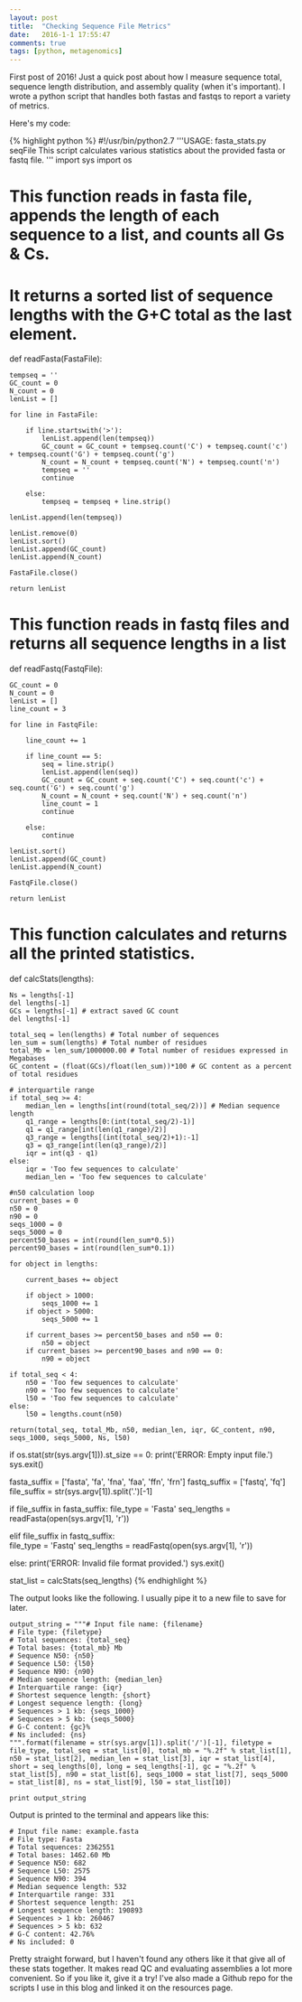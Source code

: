 ```yaml
---
layout: post
title:  "Checking Sequence File Metrics"
date:   2016-1-1 17:55:47
comments: true
tags: [python, metagenomics]
---
```


First post of 2016!  Just a quick post about how I measure sequence total, sequence length distribution, and assembly quality (when it's 
important).  I wrote a python script that handles both fastas and fastqs to report a variety of metrics.

Here's my code:


{% highlight python %}
#!/usr/bin/python2.7
'''USAGE: fasta_stats.py seqFile 
This script calculates various statistics about the provided fasta or fastq file.
'''
import sys
import os

# This function reads in fasta file, appends the length of each sequence to a list, and counts all Gs & Cs.
# It returns a sorted list of sequence lengths with the G+C total as the last element.
def readFasta(FastaFile):

	tempseq = ''
	GC_count = 0
	N_count = 0
	lenList = []

	for line in FastaFile: 

		if line.startswith('>'): 
			lenList.append(len(tempseq))
			GC_count = GC_count + tempseq.count('C') + tempseq.count('c') + tempseq.count('G') + tempseq.count('g')
			N_count = N_count + tempseq.count('N') + tempseq.count('n')
			tempseq = ''
			continue

		else:
			tempseq = tempseq + line.strip()

	lenList.append(len(tempseq))

	lenList.remove(0)
	lenList.sort()
	lenList.append(GC_count)
	lenList.append(N_count)

	FastaFile.close()

	return lenList


# This function reads in fastq files and returns all sequence lengths in a list
def readFastq(FastqFile):

	GC_count = 0
	N_count = 0
	lenList = []
	line_count = 3 

	for line in FastqFile: 
	
		line_count += 1
	
		if line_count == 5:
			seq = line.strip()
			lenList.append(len(seq))
			GC_count = GC_count + seq.count('C') + seq.count('c') + seq.count('G') + seq.count('g')
			N_count = N_count + seq.count('N') + seq.count('n')
			line_count = 1
			continue
	
		else:
			continue
	
	lenList.sort()
	lenList.append(GC_count)
	lenList.append(N_count)

	FastqFile.close()

	return lenList

	
# This function calculates and returns all the printed statistics.
def calcStats(lengths):

	Ns = lengths[-1]
	del lengths[-1]
	GCs = lengths[-1] # extract saved GC count
	del lengths[-1] 
                  	
	total_seq = len(lengths) # Total number of sequences
	len_sum = sum(lengths) # Total number of residues
	total_Mb = len_sum/1000000.00 # Total number of residues expressed in Megabases
	GC_content = (float(GCs)/float(len_sum))*100 # GC content as a percent of total residues

	# interquartile range
	if total_seq >= 4:
		median_len = lengths[int(round(total_seq/2))] # Median sequence length
		q1_range = lengths[0:(int(total_seq/2)-1)]
		q1 = q1_range[int(len(q1_range)/2)]
		q3_range = lengths[(int(total_seq/2)+1):-1]
		q3 = q3_range[int(len(q3_range)/2)]
		iqr = int(q3 - q1)
	else:
		iqr = 'Too few sequences to calculate'
		median_len = 'Too few sequences to calculate'

	#n50 calculation loop
	current_bases = 0
	n50 = 0
	n90 = 0
	seqs_1000 = 0
	seqs_5000 = 0
	percent50_bases = int(round(len_sum*0.5))
	percent90_bases = int(round(len_sum*0.1))

	for object in lengths:

		current_bases += object
	
		if object > 1000:
			seqs_1000 += 1
		if object > 5000:
			seqs_5000 += 1
		
		if current_bases >= percent50_bases and n50 == 0:
			n50 = object
		if current_bases >= percent90_bases and n90 == 0:
			n90 = object

	if total_seq < 4:
		n50 = 'Too few sequences to calculate'
		n90 = 'Too few sequences to calculate'
		l50 = 'Too few sequences to calculate'
	else:	
		l50 = lengths.count(n50)

	return(total_seq, total_Mb, n50, median_len, iqr, GC_content, n90, seqs_1000, seqs_5000, Ns, l50)


if os.stat(str(sys.argv[1])).st_size == 0:
	print('ERROR: Empty input file.')
	sys.exit()

fasta_suffix = ['fasta', 'fa', 'fna', 'faa', 'ffn', 'frn']
fastq_suffix = ['fastq', 'fq']
file_suffix = str(sys.argv[1]).split('.')[-1]

if file_suffix in fasta_suffix:
	file_type = 'Fasta'	
	seq_lengths = readFasta(open(sys.argv[1], 'r'))  

elif file_suffix in fastq_suffix:	
	file_type = 'Fastq'
	seq_lengths = readFastq(open(sys.argv[1], 'r'))

else:
	print('ERROR: Invalid file format provided.')
	sys.exit()

stat_list = calcStats(seq_lengths)
{% endhighlight %}
	

The output looks like the following.  I usually pipe it to a new file to save for later.

	output_string = """# Input file name: {filename}
	# File type: {filetype}
	# Total sequences: {total_seq}
	# Total bases: {total_mb} Mb
	# Sequence N50: {n50}
	# Sequence L50: {l50}
	# Sequence N90: {n90}
	# Median sequence length: {median_len}
	# Interquartile range: {iqr}
	# Shortest sequence length: {short}
	# Longest sequence length: {long}
	# Sequences > 1 kb: {seqs_1000}
	# Sequences > 5 kb: {seqs_5000}
	# G-C content: {gc}%
	# Ns included: {ns}
	""".format(filename = str(sys.argv[1]).split('/')[-1], filetype = file_type, total_seq = stat_list[0], total_mb = "%.2f" % stat_list[1], n50 = stat_list[2], median_len = stat_list[3], iqr = stat_list[4], short = seq_lengths[0], long = seq_lengths[-1], gc = "%.2f" % stat_list[5], n90 = stat_list[6], seqs_1000 = stat_list[7], seqs_5000 = stat_list[8], ns = stat_list[9], l50 = stat_list[10])

	print output_string


Output is printed to the terminal and appears like this:

	# Input file name: example.fasta
	# File type: Fasta
	# Total sequences: 2362551
	# Total bases: 1462.60 Mb
	# Sequence N50: 682
	# Sequence L50: 2575
	# Sequence N90: 394
	# Median sequence length: 532
	# Interquartile range: 331
	# Shortest sequence length: 251
	# Longest sequence length: 190893
	# Sequences > 1 kb: 260467
	# Sequences > 5 kb: 632
	# G-C content: 42.76%
	# Ns included: 0


Pretty straight forward, but I haven't found any others like it that give all of these stats together.  It makes read 
QC and evaluating assemblies a lot more convenient.  So if you like it, give it a try!  I've also made a Github repo 
for the scripts I use in this blog and linked it on the resources page.



